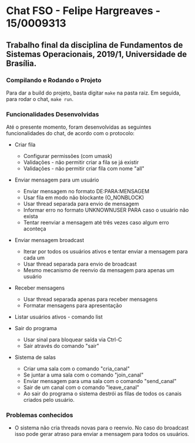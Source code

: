 # Chat FSO - Felipe Hargreaves - 15/0009313

## Trabalho final da disciplina de Fundamentos de Sistemas Operacionais, 2019/1, Universidade de Brasília.

### Compilando e Rodando o Projeto
Para dar a build do projeto, basta digitar `make` na pasta raiz. Em seguida, para rodar o chat, `make run`.

### Funcionalidades Desenvolvidas

Até o presente momento, foram desenvolvidas as seguintes funcionalidades do chat, de acordo com o protocolo:

- Criar fila
  - Configurar permissões (com umask)
  - Validações - não permitir criar a fila se já existir
  - Validações - não permitir criar fila com nome "all"

- Enviar mensagem para um usuário
  - Enviar mensagem no formato DE:PARA:MENSAGEM
  - Usar fila em modo não blockante (O_NONBLOCK)
  - Usar thread separada para envio de mensagem
  - Informar erro no formato UNKNOWNUSER PARA caso o usuário não exista
  - Tentar reenviar a mensagem até três vezes caso algum erro aconteça

- Enviar mensagem broadcast
  - Iterar por todos os usuários ativos e tentar enviar a mensagem para cada um
  - Usar thread separada para envio de broadcast
  - Mesmo mecanismo de reenvio da mensagem para apenas um usuário

- Receber mensagens
  - Usar thread separada apenas para receber mensagens
  - Formatar mensagens para apresentação

- Listar usuários ativos - comando list

- Sair do programa
  - Usar sinal para bloquear saída via Ctrl-C
  - Sair através do comando "sair"

- Sistema de salas
  - Criar uma sala com o comando "cria_canal"
  - Se juntar a uma sala com o comando "join_canal"
  - Enviar mensagem para uma sala com o comando "send_canal"
  - Sair de um canal com o comando "leave_canal"
  - Ao sair do programa o sistema destrói as filas de todos os canais criados pelo usuário.

### Problemas conhecidos
 - O sistema não cria threads novas para o reenvio. No caso do broadcast isso pode gerar atraso para enviar a mensagem para todos os usuários.
